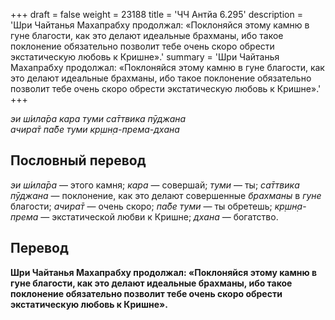 +++
draft = false
weight = 23188
title = 'ЧЧ Антйа 6.295'
description = 'Шри Чайтанья Махапрабху продолжал: «Поклоняйся этому камню в гуне благости, как это делают идеальные брахманы, ибо такое поклонение обязательно позволит тебе очень скоро обрести экстатическую любовь к Кришне».'
summary = 'Шри Чайтанья Махапрабху продолжал: «Поклоняйся этому камню в гуне благости, как это делают идеальные брахманы, ибо такое поклонение обязательно позволит тебе очень скоро обрести экстатическую любовь к Кришне».'
+++

_эи ш́ила̄ра кара туми са̄ттвика пӯджана  
ачира̄т па̄бе туми кр̣шн̣а-према-дхана_

## Пословный перевод

_эи_ _ш́ила̄ра_ — этого камня; _кара_ — совершай; _туми_ — ты; _са̄ттвика_ _пӯджана_ — поклонение, как это делают совершенные _брахманы_ в _гуне_ благости; _ачира̄т_ — очень скоро; _па̄бе_ _туми_ — ты обретешь; _кр̣шн̣а_\-_према_ — экстатической любви к Кришне; _дхана_ — богатство.

## Перевод

**Шри Чайтанья Махапрабху продолжал: «Поклоняйся этому камню в гуне благости, как это делают идеальные брахманы, ибо такое поклонение обязательно позволит тебе очень скоро обрести экстатическую любовь к Кришне».**
